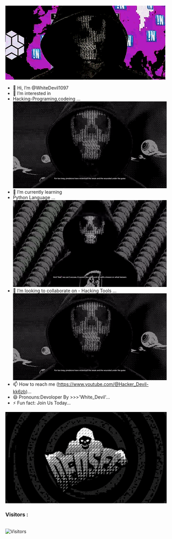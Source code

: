 <img src="Whitedevil5.gif"><br>
- 👋 Hi, I’m @WhiteDevil1097
- 👀 I’m interested in
- Hacking-Programing,codeing ...
<img src="Whitedevil3.gif"><br>
- 🌱 I’m currently learning
- Python Language ...
<img src="Whitedevil2.gif"><br>
- 💞️ I’m looking to collaborate on  - Hacking Tools ...
<img src="Whitedevil3.gif"><br>
- 📫 How to reach me (https://www.youtube.com/@Hacker_Devil-kk6zb)...
- 😄 Pronouns:Devoloper By      >>>'White_Devil'...
- ⚡ Fun fact: Join Us Today...

<!---
WhiteDevil1097/WhiteDevil1097 is a ✨ special ✨ repository because its `README.md` (this file) appears on your GitHub profile.
You can click the Preview link to take a look at your changes.
--->
<img src="Whitedevil4.gif"><br>

<h3>Visitors :</h3>
<br>
<img src="https://profile-counter.glitch.me/whitedevil1097/count.svg" alt="Visitors">
